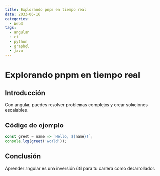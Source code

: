 ```yaml
---
title: Explorando pnpm en tiempo real
date: 2033-06-16
categories:
  - Web3
tags:
  - angular
  - ci
  - python
  - graphql
  - java
---
```


# Explorando pnpm en tiempo real

## Introducción

Con angular, puedes resolver problemas complejos y crear soluciones escalables.

## Código de ejemplo

```javascript
const greet = name => `Hello, ${name}!`;
console.log(greet('world'));
```

## Conclusión

Aprender angular es una inversión útil para tu carrera como desarrollador.